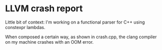 # LLVM crash report

Little bit of context: I'm working on a functional parser for C++ using constexpr lambdas.

When composed a certain way, as shown in crash.cpp, the clang compiler on my machine crashes with an OOM error.
